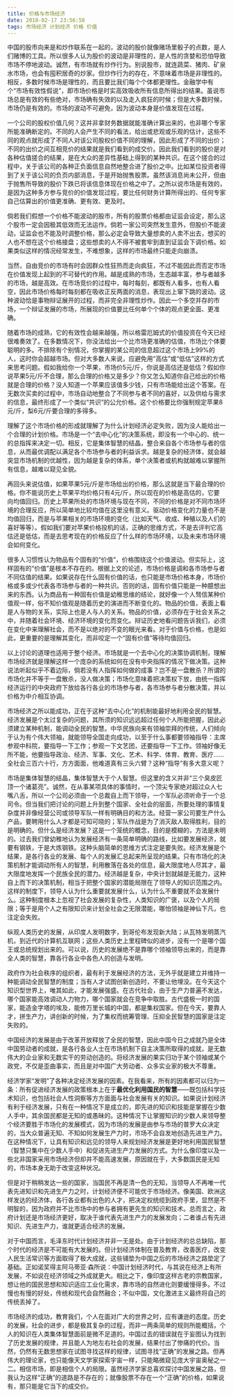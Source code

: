 ```yaml
---
title: 价格与市场经济
date: 2018-02-17 23:56:58
tags: 市场经济 计划经济 价格 价值
---
```




中国的股市向来是和炒作联系在一起的，波动的股价就像赌场里骰子的点数，是人们赌博的工具。所以很多人认为股价的波动是非理性的，是人性的贪婪和恐怕导致市场不停地波动。诚然，有市场就有炒作行为。别说股市，就连蔬菜、猪肉、矿泉水市场，也会有囤积居奇的炒家。但炒作行为的存在，不意味着市场是非理性的。相反，多数时候市场是理性的，而且要比我们每个个体都更理性。金融学中有个“市场有效性假说”，即市场价格是时实高效吸收所有信息所得出的结果。虽说市场总是有效的有些绝对，市场确有失效的以及走入疯狂的时候；但是大多数时候，市场仍是有效的。市场的波动不可避免，因为波动本身是价值发现在过程。

一个公司的股权价值几何？这并非拿财务数据就能准确计算出来的，也非哪个专家所能准确断定的。不同的人会产生不同的看法，给出或悲观或乐观的估计，这些不同的观点就形成了不同人对该公司股权价值不同的理解，因此形成了不同的出价；不同的出价之间互相竞价的结果就是我们看到的成交价。因此我们看到的股价是对各种估值搓合的结果，是在大众的差异性基础上得到的某种共识。在这个搓合的过程中，关于该公司的各种正负面信息自然地整合进了股价之中。比如某位投资者得到了关于该公司的负页内部消息，于是开始抛售股票。虽然该消息尚未公开，但由于抛售所导致的股价下跌已将该信息体现在价格之中了。之所以说市场是有效的，是因为这种多方参与竞价的价值发现过程，要比任何财务计算所得出的、任何专家自己估算出的价值更准确、更有效、更及时。

倘若我们假想一个价格不能波动的股市，所有的股票价格都由证监会设定，那么这个股市一定会因极其低效而无法运作。倘若一家公司突然发生意外，但股价不能波动，证监会也不能及时调整价格，那么必定会导致大量想卖的人卖不出去，想买的人也不想在这个价格接盘；这些想卖的人不得不被套牢到直到证监会下调价格。如果类似这样的情况经常发生，不难想象，这样的市场最终只能走向崩溃。

当然，自由竞价的市场有时会因群众性狂热而走向疯狂，不过不能因此而否定市场在价值发现上起到的不可替代的作用。越是成熟的市场，生态越丰富，参与者越多的市场，越是高效。在市场竞价的过程中，每时每刻，都既有人看多，也有人看空，因此市场价格每时每刻都在吸收正反两面的消息，表现出上窜下跳的波动。这种波动恰是事物辩证展开的过程，而非完全非理性炒作。因此一个多空并存的市场，一个辩证发展的市场，所展现的价值要比任何单个个体的观点更全面、更准确。

随着市场的成熟，它的有效性会越来越强，所以格雷厄姆式的价值投资在今天已经很难奏效了。在多数情况下，你没法给出一个比市场更准确的估值，市场比个体要聪明的多。不排除有个别情况，你掌握的某公司的信息超过这个市场上99%的人，这时你会超越市场。但对大多数人来说，应避免用“高估”或“低估”这样的方式来思考问题。假如我给你一个苹果，市场价5元/斤，你说是高估还是低估？假如你说苹果5元/斤不合理，那么合理的价格又是多少？你又怎么知道你自己给出的价格就是合理的价格？没人知道一个苹果应该值多少钱，只有市场能给出这个答案。在无数次买卖的过程中，市场自动地整合了不同参与者不同的喜好，以及供给与需求的信息，最终形成了一个类似“共识”的公允价格。这个价格要比你强制规定苹果8元/斤，梨6元/斤要合理的多得多。

理解了这个市场价格的形成就理解了为什么计划经济必定失败，因为没人能给出一个合理的计划价格。市场是一个“去中心化”的决策系统，即没有一个中心的、统一的总指挥来决定一切。相反，它是集体智慧的结晶，整合来自各个市场参与者的信息，从而最优调配以满足各个市场参与者的利益诉求。越是复杂的经济体，就会越突显市场机制的优越性，因为越是复杂的体系，单个决策者或机构就越难以掌握所有信息，越难以窥见全貌。

再回头来说估值，如果苹果5元/斤是市场给出的价格，那么这就是当下最合理的价格。你不能说历史上苹果平均价格只有4元/斤，所以现在的价格是高估的，它要向均值回归。历史上苹果所处的市场环境与现在不同，不同的价格是对不同市场环境的合理反应，所以简单地比较均值在这里没有意义。驱动价格变化的力量也不是均值回归，而是与苹果相关的市场环境的变化（比如天气、收成、种殖以及人们的喜好等等）。假如我们要对苹果价格投机的话，正确的思维方式，不是去评判它高估还是低估，而是去思考现在的价格反应了什么样的市场环境，以及未来市场环境会如何变化。

很多人习惯性认为物品有个固有的“价值”，价格围绕这个价值波动。但实际上，这样固有的“价值”是根本不存在的。根据上文的论述，市场价格是调和各市场参与者不同估值的结果。如果说存在什么固有价值的话，也只能是市场价格本身，市场价格或多或少代表各市场参与者的一种共识。否则的话，固有价值只能是一种臆想出来的东西。认为商品有一种固有价值是幼稚思维的结论，就好像一个人驽信某种价值观一样，俗不知价值观是随着历史的演进而不断变化的。物品的价值，表面上看是人与物的关系，实际上也是人与人的关系。物品的价值，必须存在于社会关系之中，并随着社会环境、经济环境的变化而变化。辩证历史地看问题告诉我们，必须在变化中来理解社会，而不是以绝对的不变的眼光来看。对于价值与价格，也是如此，更重要的是理解其变化，而非咬定一个“固有价值”等待均值回归。



以上讨论的道理也适用于整个经济。市场就是一个去中心化的决策协调机制，理解市场经济就是理解这样一个庞杂的系统如何在没有中央指挥的情况下做决策。这种说法听起似乎不着边际，倘若没有人指挥如何做的成事？岂不是一盘散杀？所谓的市场化并不等于一盘散杀，没人做决策；市场化意味着把决策权下放，由统一指挥经济运行的中央政府下放给各行各业的市场参与者，各市场参与者分散决策，并以价格为中介相互协调。

市场经济之所以能成功，正在于这种“去中心化”的机制能最好地利用全民的智慧。经济发展是个太过复杂的问题，其所须的知识远远超过任何个人所能把握，因此必须建立某种机制，能调动全民的智慧。中华民族向来有领袖崇拜的传统，人们倾向于认为有个伟大领袖，就能领导全国走向成功，以至于什么事都要领袖指导：主席参观中科院，要指导一下工作；参观一下文艺团，还要指导一下工作。领袖好像无所不能，他要指导政治、经济、军事、文化、艺术、科学、体育、教育、医疗……全社会三百六十行，方方面面，他难道真有三头六臂？这种“指导”有多大意义呢？

市场是集体智慧的结晶，集体智慧大于个人智慧。但这里的含义并非“三个臭皮匠顶一个诸葛亮”。诚然，在从事某项具体的事情时，一个顶尖专家绝对超过众人七嘴八舌，所以一个公司必须由一个总裁自上而下领导，一个军队必须听命于一个总司令。但当我们把讨论的问题上升到整个国家、全社会的层面，所要处理的事情复杂度并非像经营公司或领导军队一样有明确目的和方法。经营一家公司要生产什么产品，要聘用什么人才都是可知可晓的；军队作战是为了消灭敌人取得胜利，目的是明确的。但什么是经济发展？这是一个笼统的概念，目的是模糊的，方法是未明的。过去我们曾幼稚地认为发展经济有一条简单明确的路线，比如要发展经济，就要有钢铁，于是大炼钢铁。这种头脑简单的思维方式注定是要失败。经济发展是个结果，是各行各业的发展、每个人的发展汇总起来所呈现的结果。只有市场化的决策机制才能调动所有人的智慧，利用散落在各处的信息，最大限度地人尽其才，最大限度地发挥一个民族全民的潜力。经济越是复杂，中央计划就越是无能力，这种自上而下的决策机制，相当于把整个国家的潜能局限在了领导人的知识范围之内。这样的制度下，领导人认为什么重要就发展什么，认为什么不重要就不会发展什么。这种制度根本上忽视了社会发展的复杂性，人类知识的广褒，以及个人的局限；等于是用个人之有限知识来计划全社会之无限潜能，哪怕领袖是神仙下凡，也注定会失败。

纵观人类历史的发展，从印度人发明数字，到哥伦布发现新大陆；从瓦特发明蒸汽机，到近代的计算机互联网；这些人类历史上里程碑似的进步，没有一个是哪个国王或总统规划出来的。可以说，历史的发展绝不是靠哪个领袖领导出来的，而是靠全人类的智慧，靠各行各业中各色人的创造与发明。

政府作为社会秩序的组织者，最有利于发展经济的方法，无外乎就是建立并维持一种能调动全民智慧的制度；当有人才试图创新创造时，不要让他埋没。在今天这个知识型世界上，唯其如此，才能发展强盛。在古代社会，由于生产力普遍不发达，哪个国家能高效调动人力物力，哪个国家就会在竞争中取胜。古代盛极一时的国家，能造金字塔的埃及，能修万里长城的中国，都是集权国家。但在今天，要靠人才，拼生产力，讲创新的时候，为了集权而统筹管理、压抑全民智慧的国家是注定失败的。

中国经济的发展是由于改革开放释放了全民的智慧，因此中国今日之成就乃是全体中国劳动者的成就，是各行各业人士在市场机制下自主决策所取得的成就，是无数伟大的企业家和无数实干的劳动创造的。将经济发展的果实归功于某个领袖或某个政党，不仅是歪曲事实，而且是对中国广大劳动者、众多实业家的极大不尊重。



经济学家“发明”了各种决定经济发展的因素。在我看来，所有的因素都可以归为一条：所有促进经济发展的政策根本上在于**最优化利用国民的智慧**——既包括科学技术知识，也包括社会人性洞察等方方面面与社会发展有关的知识。如果说计划经济有利于经济发展，只有在一种情况下是成立的，即先进的知识和技能是掌握在少数人手中，其余国民都是无知的或愚昧的。这种情况下让掌握知识的少数人来领导整个经济要胜于市场化的发展模式，因为市场的发展是由参与市场的普罗大众决定的，当大众普遍无知、不知如何发展生产力时，市场不会自发地创造先进生产力。在这种情况下，让具有知识和远见的领导人来规划经济发展是更好地利用国民智慧（智慧只集中在少数人手中）和促进先进生产力发展的方式。为什么像印度以及一些北非国家采用市场经济但却并不能高速发展，原因就在于，大多数国民是无知的，市场本身无助于改变这种状况。

但是对于稍稍发达一些的国家，当国民不再是清一色的无知，当领导人不再唯一代表先进知识和先进生产力之时，计划经济便不可能优于市场经济。像美国、欧洲这样发达的经济体，各行各业都有出色的人才，把决定权统缆到政府手里，显然是不明智的，因为政府并不比市场中的参与者拥有更先生的知识和技术。总而言之，政府计划还是市场经济更好，取决于谁代表先进生产力的发展发向；二者谁占有先进知识、先进生产力，谁就更适合经济的发展。

对于中国而言，毛泽东时代计划经济并非一无是处。由于计划经济的总总缺陷，那个时代的经济是不可能有大发展的。但计划经济体制在普及教育，改善医疗，改变人民生活常识等方面取得了极大成就，这些铺垫为中国之后的市场经济之路垫定了基础。正如诺奖得主阿马蒂亚·森所说：中国计划经济时代，与其说在经济上有所发展，不如说在经济领域之外成就更大。相比之下，像印度这样古老的宗教国家，想让他的国民思想和知识适应工业化需求，靠市场的自然进化则要缓慢得多。不过慢也有慢的好处，传统和现代会自然融合；不似中国，文化激进主义最终将自己的传统丢掉了。



市场经济的成功，教育我们，个人在面对广大的世界之时，应有谦逊的态度。历史的发展，社会的进步，都是极其复杂的过程，而非一两条简单的规则所能概括，个人的知识在人类集体智慧面前是微不足道的。中国过去的错误就在于妄图认为找到了历史发展的规律，并且能人为地左右社会的发展，结果付出了惨痛的代价。当然，仍然有无数思想家在试图寻找这样的规律，试图寻找“正确”的发展之路。但再伟大的理论家，也只能像天文学家探索宇宙一样，只能略微窥见庞大宇宙奥秘之一二。相信市场，即是相信个人的局限。虽然经济学家总喜欢探讨中国发展之路，但我认为这样“正确”的道路是不存在的；就像股票不存在一个“正确”的价格，如果说有，那只能是它当下的成交价。
